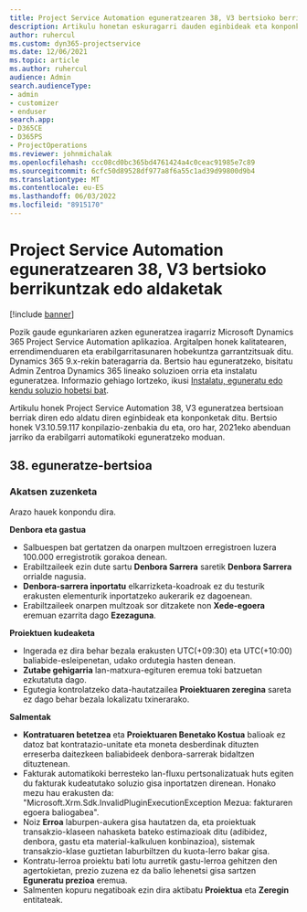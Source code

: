 ```yaml
---
title: Project Service Automation eguneratzearen 38, V3 bertsioko berrikuntzak edo aldaketak
description: Artikulu honetan eskuragarri dauden eginbideak eta konponketak zerrendatzen dira Microsoft Dynamics 365 Project Service Automation Eguneratu 38. bertsioa, V3.
author: ruhercul
ms.custom: dyn365-projectservice
ms.date: 12/06/2021
ms.topic: article
ms.author: ruhercul
audience: Admin
search.audienceType:
- admin
- customizer
- enduser
search.app:
- D365CE
- D365PS
- ProjectOperations
ms.reviewer: johnmichalak
ms.openlocfilehash: ccc08cd0bc365bd4761424a4c0ceac91985e7c89
ms.sourcegitcommit: 6cfc50d89528df977a8f6a55c1ad39d99800d9b4
ms.translationtype: MT
ms.contentlocale: eu-ES
ms.lasthandoff: 06/03/2022
ms.locfileid: "8915170"
---
```

# <a name="whats-new-or-changed-in-project-service-automation-update-release-38-v3"></a>Project Service Automation eguneratzearen 38, V3 bertsioko berrikuntzak edo aldaketak

[!include [banner](../includes/psa-now-project-operations.md)]

Pozik gaude egunkariaren azken eguneratzea iragarriz Microsoft Dynamics 365 Project Service Automation aplikazioa. Argitalpen honek kalitatearen, errendimenduaren eta erabilgarritasunaren hobekuntza garrantzitsuak ditu. Dynamics 365 9.x-rekin bateragarria da. Bertsio hau eguneratzeko, bisitatu Admin Zentroa Dynamics 365 lineako soluzioen orria eta instalatu eguneratzea. Informazio gehiago lortzeko, ikusi [Instalatu, eguneratu edo kendu soluzio hobetsi bat](/power-platform/admin/install-remove-preferred-solution).

Artikulu honek Project Service Automation 38, V3 eguneratzea bertsioan berriak diren edo aldatu diren eginbideak eta konponketak ditu. Bertsio honek V3.10.59.117 konpilazio-zenbakia du eta, oro har, 2021eko abenduan jarriko da erabilgarri automatikoki eguneratzeko moduan.

## <a name="update-release-38"></a>38. eguneratze-bertsioa

### <a name="bug-fixes"></a>Akatsen zuzenketa

Arazo hauek konpondu dira.

**Denbora eta gastua**

- Salbuespen bat gertatzen da onarpen multzoen erregistroen luzera 100.000 erregistrotik gorakoa denean.
- Erabiltzaileek ezin dute sartu **Denbora Sarrera** saretik **Denbora Sarrera** orrialde nagusia.
- **Denbora-sarrera inportatu** elkarrizketa-koadroak ez du testurik erakusten elementurik inportatzeko aukerarik ez dagoenean.
- Erabiltzaileek onarpen multzoak sor ditzakete non **Xede-egoera** eremuan ezarrita dago **Ezezaguna**.

**Proiektuen kudeaketa**

- Ingerada ez dira behar bezala erakusten UTC(+09:30) eta UTC(+10:00) baliabide-esleipenetan, udako ordutegia hasten denean.
- **Zutabe gehigarria** lan-matxura-egituren eremua toki batzuetan ezkutatuta dago.
- Egutegia kontrolatzeko data-hautatzailea **Proiektuaren zeregina** sareta ez dago behar bezala lokalizatu txinerarako.

**Salmentak**

- **Kontratuaren betetzea** eta **Proiektuaren Benetako Kostua** balioak ez datoz bat kontratazio-unitate eta moneta desberdinak dituzten erreserba daitezkeen baliabideek denbora-sarrerak bidaltzen dituztenean.
- Fakturak automatikoki berresteko lan-fluxu pertsonalizatuak huts egiten du fakturak kudeatutako soluzio gisa inportatzen direnean. Honako mezu hau erakusten da: "Microsoft.Xrm.Sdk.InvalidPluginExecutionException Mezua: fakturaren egoera baliogabea".
- Noiz **Erroa** laburpen-aukera gisa hautatzen da, eta proiektuak transakzio-klaseen nahasketa bateko estimazioak ditu (adibidez, denbora, gastu eta material-kalkuluen konbinazioa), sistemak transakzio-klase guztietan laburbiltzen du kuota-lerro bakar gisa.
- Kontratu-lerroa proiektu bati lotu aurretik gastu-lerroa gehitzen den agertokietan, prezio zuzena ez da balio lehenetsi gisa sartzen **Eguneratu prezioa** eremua.
- Salmenten kopuru negatiboak ezin dira aktibatu **Proiektua** eta **Zeregin** entitateak.
